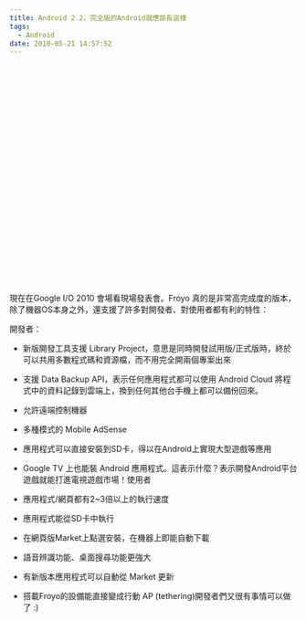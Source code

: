 ```yaml
---
title: Android 2.2，完全版的Android就應該長這樣
tags:
  - Android
date: 2010-05-21 14:57:52
---
```


<object height="385" width="640"><param name="movie" value="http://www.youtube.com/v/yAZYSVr2Bhc&color1=0xb1b1b1&color2=0xd0d0d0&hl=en_US&feature=player_embedded&fs=1"></param><param name="allowFullScreen" value="true"></param><param name="allowScriptAccess" value="always"></param><embed src="http://www.youtube.com/v/yAZYSVr2Bhc&color1=0xb1b1b1&color2=0xd0d0d0&hl=en_US&feature=player_embedded&fs=1" type="application/x-shockwave-flash" allowfullscreen="true" allowScriptAccess="always" width="640" height="385"></embed></object>

現在在Google I/O 2010 會場看現場發表會。Froyo 真的是非常高完成度的版本，除了機器OS本身之外，還支援了許多對開發者、對使用者都有利的特性：

開發者：

*   新版開發工具支援 Library Project，意思是同時開發試用版/正式版時，終於可以共用多數程式碼和資源檔，而不用完全開兩個專案出來
*   支援 Data Backup API，表示任何應用程式都可以使用 Android Cloud 將程式中的資料記錄到雲端上，換到任何其他台手機上都可以備份回來。
*   允許遠端控制機器
*   多種模式的 Mobile AdSense
*   應用程式可以直接安裝到SD卡，得以在Android上實現大型遊戲等應用
*   Google TV 上也能裝 Android 應用程式。這表示什麼？表示開發Android平台遊戲就能打進電視遊戲市場！使用者

*   應用程式/網頁都有2~3倍以上的執行速度
*   應用程式能從SD卡中執行
*   在網頁版Market上點選安裝，在機器上即能自動下載
*   語音辨識功能、桌面搜尋功能更強大
*   有新版本應用程式可以自動從 Market 更新
*   搭載Froyo的設備能直接變成行動 AP (tethering)開發者們又很有事情可以做了 :)
